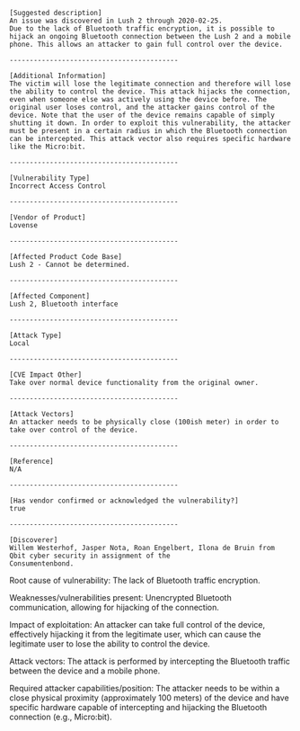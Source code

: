 ```
[Suggested description]
An issue was discovered in Lush 2 through 2020-02-25.
Due to the lack of Bluetooth traffic encryption, it is possible to
hijack an ongoing Bluetooth connection between the Lush 2 and a mobile
phone. This allows an attacker to gain full control over the device.

------------------------------------------

[Additional Information]
The victim will lose the legitimate connection and therefore will lose
the ability to control the device. This attack hijacks the connection,
even when someone else was actively using the device before. The
original user loses control, and the attacker gains control of the
device. Note that the user of the device remains capable of simply
shutting it down. In order to exploit this vulnerability, the attacker
must be present in a certain radius in which the Bluetooth connection
can be intercepted. This attack vector also requires specific hardware
like the Micro:bit.

------------------------------------------

[Vulnerability Type]
Incorrect Access Control

------------------------------------------

[Vendor of Product]
Lovense

------------------------------------------

[Affected Product Code Base]
Lush 2 - Cannot be determined.

------------------------------------------

[Affected Component]
Lush 2, Bluetooth interface

------------------------------------------

[Attack Type]
Local

------------------------------------------

[CVE Impact Other]
Take over normal device functionality from the original owner.

------------------------------------------

[Attack Vectors]
An attacker needs to be physically close (100ish meter) in order to take over control of the device.

------------------------------------------

[Reference]
N/A

------------------------------------------

[Has vendor confirmed or acknowledged the vulnerability?]
true

------------------------------------------

[Discoverer]
Willem Westerhof, Jasper Nota, Roan Engelbert, Ilona de Bruin from Qbit cyber security in assignment of the
Consumentenbond.
```

Root cause of vulnerability: The lack of Bluetooth traffic encryption.

Weaknesses/vulnerabilities present: Unencrypted Bluetooth communication, allowing for hijacking of the connection.

Impact of exploitation: An attacker can take full control of the device, effectively hijacking it from the legitimate user, which can cause the legitimate user to lose the ability to control the device.

Attack vectors: The attack is performed by intercepting the Bluetooth traffic between the device and a mobile phone.

Required attacker capabilities/position: The attacker needs to be within a close physical proximity (approximately 100 meters) of the device and have specific hardware capable of intercepting and hijacking the Bluetooth connection (e.g., Micro:bit).
